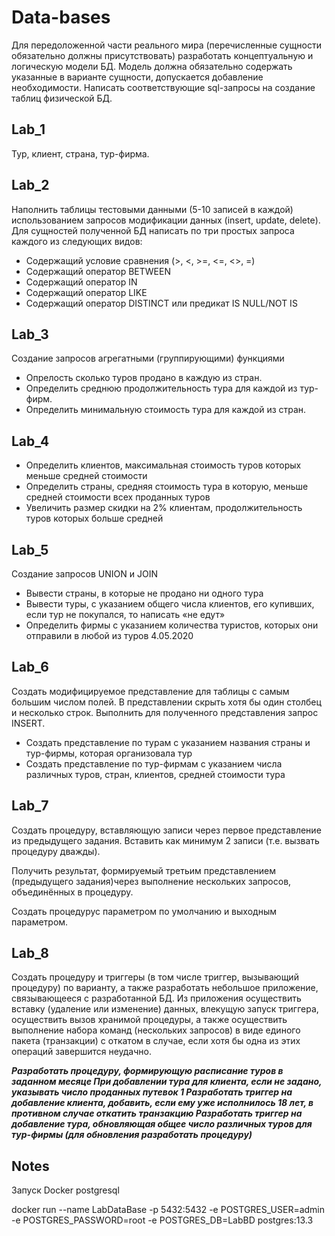 # Data-bases
Для передоложенной части реального мира (перечисленные сущности обязательно должны присутствовать) разработать концептуальную и логическую модели БД. Модель должна обязательно содержать указанные в варианте сущности, допускается добавление необходимости. Написать соответствующие sql-запросы на создание таблиц физической БД.

## Lab_1
Тур, клиент, страна, тур-фирма.

## Lab_2
Наполнить таблицы тестовыми данными (5-10 записей в каждой) использованием запросов модификации данных (insert, update, delete). Для сущностей полученной БД написать по три простых запроса каждого из следующих видов:
- Содержащий условие сравнения (>, <, >=, <=, <>, =)
- Содержащий оператор BETWEEN
- Содержащий оператор IN
- Содержащий оператор LIKE
- Содержащий оператор DISTINCT или предикат IS NULL/NOT IS

## Lab_3
Создание запросов агрегатными (группирующими) функциями
- Опрелость сколько туров продано в каждую из стран.
- Определить среднюю продолжительность тура для каждой из тур-фирм.
- Определить минимальную стоимость тура для каждой из стран.

## Lab_4
 - Определить клиентов, максимальная стоимость туров которых меньше
средней стоимости
- Определить страны, средняя стоимость тура в которую, меньше средней
стоимости всех проданных туров
- Увеличить размер скидки на 2% клиентам, продолжительность туров
которых больше средней

## Lab_5
Создание запросов UNION и JOIN
- Вывести страны, в которые не продано ни одного тура
- Вывести туры, с указанием общего числа клиентов, его купивших,
если тур не покупался, то написать «не едут»
- Определить фирмы с указанием количества туристов, которых они
отправили в любой из туров 4.05.2020

## Lab_6
Создать модифицируемое представление для таблицы с самым большим числом полей. В представлении скрыть хотя бы один столбец и несколько строк. Выполнить для полученного представления запрос INSERT.

- Создать представление по турам с указанием названия страны и
тур-фирмы, которая организовала тур
- Создать представление по тур-фирмам с указанием числа
различных туров, стран, клиентов, средней стоимости тура

## Lab_7
Создать процедуру, вставляющую записи через первое представление из предыдущего задания. Вставить как минимум 2 записи (т.е. вызвать процедуру дважды).

Получить результат, формируемый третьим представлением (предыдущего задания)через выполнение нескольких запросов, объединённых в процедуру.

Создать процедурус параметром по умолчанию и выходным параметром.

## Lab_8
Создать процедуру и триггеры (в том числе триггер, вызывающий
процедуру) по варианту, а также разработать небольшое приложение,
связывающееся с разработанной БД. Из приложения осуществить вставку
(удаление или изменение) данных, влекущую запуск триггера, осуществить
вызов хранимой процедуры, а также осуществить выполнение набора
команд (нескольких запросов) в виде единого пакета (транзакции) с откатом
в случае, если хотя бы одна из этих операций завершится неудачно.

***Разработать процедуру, формирующую расписание туров в
заданном месяце
При добавлении тура для клиента, если не задано, указывать число
проданных путевок 1
Разработать триггер на добавление клиента, добавить, если ему
уже исполнилось 18 лет, в противном случае откатить транзакцию
Разработать триггер на добавление тура, обновляющая общее
число различных туров для тур-фирмы (для обновления
разработать процедуру)***

## Notes
Запуск Docker postgresql

docker run --name LabDataBase -p 5432:5432 -e POSTGRES_USER=admin -e POSTGRES_PASSWORD=root -e POSTGRES_DB=LabBD postgres:13.3
